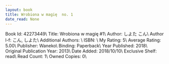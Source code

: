 ```yaml
---
layout: book
title: Wrobiona w magię  no. 1
date_read: None
---
```


Book Id: 42273449\ 
Title: Wrobiona w magię #1\ 
Author: しよた こん\ 
Author l-f: こん, しよた\ 
Additional Authors: \ 
ISBN: \ 
My Rating: 5\ 
Average Rating: 5.00\ 
Publisher: Waneko\ 
Binding: Paperback\ 
Year Published: 2018\ 
Original Publication Year: 2013\ 
Date Added: 2018/10/10\ 
Exclusive Shelf: read\ 
Read Count: 1\ 
Owned Copies: 0\ 

